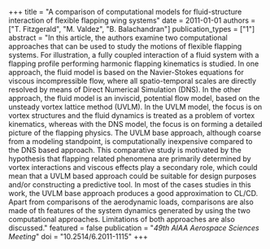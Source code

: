 +++
title = "A comparison of computational models for fluid-structure interaction of flexible flapping wing systems"
date = 2011-01-01
authors = ["T. Fitzgerald", "M. Valdez", "B. Balachandran"]
publication_types = ["1"]
abstract = "In this article, the authors examine two computational approaches that can be used to study the motions of flexible flapping systems.  For illustration, a fully coupled interaction of a fluid system with a flapping profile performing harmonic flapping kinematics is studied.  In one approach, the fluid model is based on the Navier-Stokes equations for viscous incompressible flow, where all spatio-temporal scales are directly resolved by means of Direct Numerical Simulation (DNS).  In the other approach, the fluid model is an inviscid, potential flow model, based on the unsteady vortex lattice method (UVLM).  In the UVLM model, the focus is on vortex structures and the fluid dynamics is treated as a problem of vortex kinematics, whereas with the DNS model, the focus is on forming a detailed picture of the flapping physics.  The UVLM base approach, although coarse from a modeling standpoint, is computationally inexpensive compared to the DNS based approach.  This comparative study is motivated by the hypothesis that flapping related phenomena are primarily determined by vortex interactions and viscous effects play a secondary role, which could mean that a UVLM based approach could be suitable for design purposes and/or constructing a predictive tool.  In most of the cases studies in this work, the UVLM base approach produces a good approximation to CL/CD.  Apart from comparisons of the aerodynamic loads, comparisons are also made of th features of the system dynamics generated by using the two computational approaches.  Limitations of both approaches are also discussed."
featured = false
publication = "*49th AIAA Aerospace Sciences Meeting*"
doi = "10.2514/6.2011-1115"
+++
